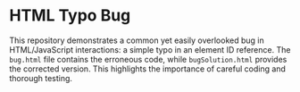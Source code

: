 # HTML Typo Bug

This repository demonstrates a common yet easily overlooked bug in HTML/JavaScript interactions: a simple typo in an element ID reference. The `bug.html` file contains the erroneous code, while `bugSolution.html` provides the corrected version.  This highlights the importance of careful coding and thorough testing.